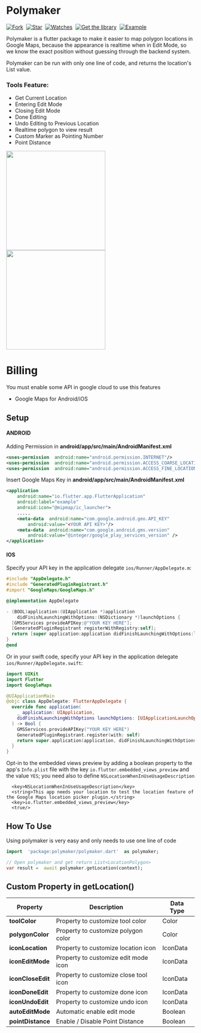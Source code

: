 
  

  

# Polymaker

[![Fork](https://img.shields.io/github/forks/yusriltakeuchi/polymaker?style=social)](https://github.com/yusriltakeuchi/polymaker/fork)&nbsp; [![Star](https://img.shields.io/github/stars/yusriltakeuchi/polymaker?style=social)](https://github.com/yusriltakeuchi/polymaker/star)&nbsp; [![Watches](https://img.shields.io/github/watchers/yusriltakeuchi/polymaker?style=social)](https://github.com/yusriltakeuchi/polymaker/)&nbsp; [![Get the library](https://img.shields.io/badge/Get%20library-pub-blue)](https://pub.dev/packages/polymaker)&nbsp; [![Example](https://img.shields.io/badge/Example-Ex-success)](https://pub.dev/packages/polymaker#-example-tab-)


Polymaker is a flutter package to make it easier to map polygon locations in Google Maps, because the appearance is realtime when in Edit Mode, so we know the exact position without guessing through the backend system.

Polymaker can be run with only one line of code, and returns the location's List value.


### Tools Feature:

- Get Current Location
- Entering Edit Mode
- Closing Edit Mode
- Done Editing
- Undo Editing to Previous Location
- Realtime polygon to view result
- Custom Marker as Pointing Number
- Point Distance

<p><img  src="https://i.ibb.co/vVh0qV0/Whats-App-Image-2020-05-18-at-19-48-22-1.jpg"  width=265/>
<img  src="https://i.ibb.co/7yxM8dJ/Whats-App-Image-2020-05-18-at-19-48-22.jpg"  width=265 /></p>

  
# Billing

You must enable some API in google cloud to use this features
- Google Maps for Android/iOS

## Setup

#### ANDROID

Adding Permission in **android/app/src/main/AndroidManifest.xml**

```xml
<uses-permission  android:name="android.permission.INTERNET"/>
<uses-permission  android:name="android.permission.ACCESS_COARSE_LOCATION"/>
<uses-permission  android:name="android.permission.ACCESS_FINE_LOCATION" />
```

Insert Google Maps Key in **android/app/src/main/AndroidManifest.xml**

```xml
<application
	android:name="io.flutter.app.FlutterApplication"
	android:label="example"
	android:icon="@mipmap/ic_launcher">
	.....
	<meta-data  android:name="com.google.android.geo.API_KEY"
		android:value="<YOUR API KEY>"/>
	<meta-data  android:name="com.google.android.gms.version"
		android:value="@integer/google_play_services_version" />
</application>
```

#### IOS

Specify your API key in the application delegate `ios/Runner/AppDelegate.m`:

```objectivec
#include "AppDelegate.h"
#include "GeneratedPluginRegistrant.h"
#import "GoogleMaps/GoogleMaps.h"

@implementation AppDelegate

- (BOOL)application:(UIApplication *)application
    didFinishLaunchingWithOptions:(NSDictionary *)launchOptions {
  [GMSServices provideAPIKey:@"YOUR KEY HERE"];
  [GeneratedPluginRegistrant registerWithRegistry:self];
  return [super application:application didFinishLaunchingWithOptions:launchOptions];
}
@end
```

Or in your swift code, specify your API key in the application delegate `ios/Runner/AppDelegate.swift`:

```swift
import UIKit
import Flutter
import GoogleMaps

@UIApplicationMain
@objc class AppDelegate: FlutterAppDelegate {
  override func application(
    _ application: UIApplication,
    didFinishLaunchingWithOptions launchOptions: [UIApplicationLaunchOptionsKey: Any]?
  ) -> Bool {
    GMSServices.provideAPIKey("YOUR KEY HERE")
    GeneratedPluginRegistrant.register(with: self)
    return super.application(application, didFinishLaunchingWithOptions: launchOptions)
  }
}
```
Opt-in to the embedded views preview by adding a boolean property to the app's `Info.plist` file
with the key `io.flutter.embedded_views_preview` and the value `YES`; you need also to define `NSLocationWhenInUseUsageDescription`

```
  <key>NSLocationWhenInUseUsageDescription</key>
  <string>This app needs your location to test the location feature of the Google Maps location picker plugin.</string>
  <key>io.flutter.embedded_views_preview</key>
  <true/>
```

## How To Use

  Using polymaker is very easy and only needs to use one line of code

```dart
import  'package:polymaker/polymaker.dart'  as polymaker;

// Open polymaker and get return List<LocationPolygon>
var result =  await polymaker.getLocation(context);
```

## Custom Property in getLocation()

|Property|Description |Data Type
|--|--|--|
|**toolColor** |Property to customize tool color |Color
|**polygonColor** |Property to customize polygon color |Color
|**iconLocation** |Property to customize location icon |IconData
|**iconEditMode** |Property to customize edit mode icon |IconData
|**iconCloseEdit** |Property to customize close tool icon |IconData
|**iconDoneEdit** |Property to customize done icon |IconData
|**iconUndoEdit** |Property to customize undo icon |IconData
|**autoEditMode** |Automatic enable edit mode |Boolean
|**pointDistance** |Enable / Disable Point Distance |Boolean